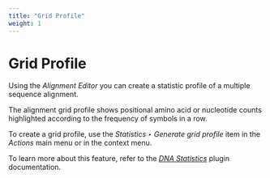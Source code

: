 ```yaml
---
title: "Grid Profile"
weight: 1
---
```



# Grid Profile

Using the _Alignment Editor_ you can create a statistic profile of a multiple sequence alignment.

The alignment grid profile shows positional amino acid or nucleotide counts highlighted according to the frequency of symbols in a row.

To create a grid profile, use the _Statistics ‣ Generate grid profile_ item in the _Actions_ main menu or in the context menu.

To learn more about this feature, refer to the [_DNA Statistics_](dna-statistics.md) plugin documentation.
